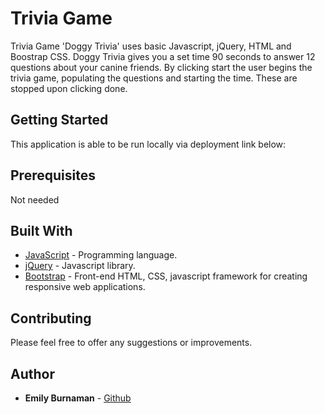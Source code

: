 # Trivia Game

Trivia Game 'Doggy Trivia' uses basic Javascript, jQuery, HTML and Boostrap CSS. Doggy Trivia gives you a set time 90 seconds to answer 12 questions about your canine friends. By clicking start the user begins the trivia game, populating the questions and starting the time. These are stopped upon clicking done.

## Getting Started

This application is able to be run locally via deployment link below:


## Prerequisites

Not needed

## Built With

* [JavaScript](https://www.javascript.com/) - Programming language.
* [jQuery](https://jquery.com/) - Javascript library.
* [Bootstrap](https://getbootstrap.com/docs/3.3/) - Front-end HTML, CSS, javascript framework for creating responsive web applications. 

## Contributing

Please feel free to offer any suggestions or improvements.

## Author

* **Emily Burnaman** - [Github](https://github.com/heyemmibee)
